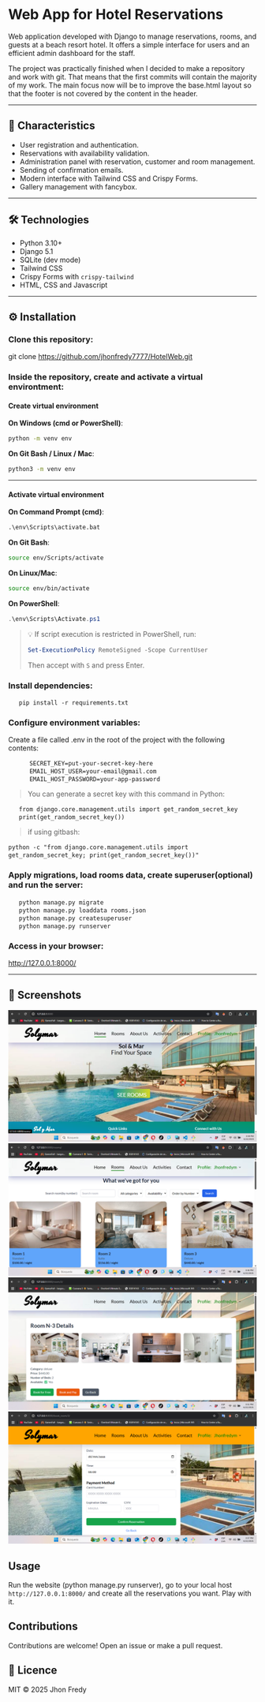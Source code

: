 #  Web App for Hotel Reservations

Web application developed with Django to manage reservations, rooms, and guests at a beach resort hotel. It offers a simple interface for users and an efficient admin dashboard for the staff.

The project was practically finished when I decided to make a repository and work with git. That means that the first commits will contain the majority of my work. The main focus now will be to improve the base.html layout so that the footer is not covered by the content in the header.

---

## 🚀 Characteristics

- User registration and authentication.
- Reservations with availability validation.
- Administration panel with reservation, customer and room management.
- Sending of confirmation emails.
- Modern interface with Tailwind CSS and Crispy Forms.
- Gallery management with fancybox.

---

## 🛠️ Technologies

- Python 3.10+
- Django 5.1
- SQLite (dev mode)
- Tailwind CSS
- Crispy Forms with `crispy-tailwind`
- HTML, CSS and Javascript

---

## ⚙️ Installation

### Clone this repository:
   
   git clone https://github.com/jhonfredy7777/HotelWeb.git
   

### Inside the repository, create and activate a virtual environtment:
   ####  Create virtual environment

**On Windows (cmd or PowerShell)**:
```bat
python -m venv env
```

**On Git Bash / Linux / Mac**:
```bash
python3 -m venv env
```

---

   #### Activate virtual environment

**On Command Prompt (cmd)**:
```bat
.\env\Scripts\activate.bat
```

**On Git Bash**:
```bash
source env/Scripts/activate
```

**On Linux/Mac**:
```bash
source env/bin/activate
```

**On PowerShell**:
```powershell
.\env\Scripts\Activate.ps1
```
> 💡 If script execution is restricted in PowerShell, run:
> ```powershell
> Set-ExecutionPolicy RemoteSigned -Scope CurrentUser
> ```
> Then accept with `S` and press Enter.



### Install dependencies:
```
   pip install -r requirements.txt
```   

### Configure environment variables:
   Create a file called .env in the root of the project with the following contents:
```
      SECRET_KEY=put-your-secret-key-here
      EMAIL_HOST_USER=your-email@gmail.com
      EMAIL_HOST_PASSWORD=your-app-password 
```
   >You can generate a secret key with this command in Python:
   ```
      from django.core.management.utils import get_random_secret_key
      print(get_random_secret_key())
   ```
   >if using gitbash: 
   ```
   python -c "from django.core.management.utils import get_random_secret_key; print(get_random_secret_key())"
   ```
### Apply migrations, load rooms data, create superuser(optional) and run the server:
```
   python manage.py migrate
   python manage.py loaddata rooms.json
   python manage.py createsuperuser
   python manage.py runserver
```   

### Access in your browser:
   http://127.0.0.1:8000/

---
## 📸 Screenshots
![HomePage](screenshots/home.png)
![Rooms](screenshots/rooms.png)
![Room Details](screenshots/room_details.png)
![Reservation Page](screenshots/book.png)

## Usage
Run the website (python manage.py runserver), go to your local host `http://127.0.0.1:8000/` and create all the reservations you want. Play with it.

## Contributions
Contributions are welcome! Open an issue or make a pull request.


## 📄 Licence
MIT © 2025 Jhon Fredy
   


